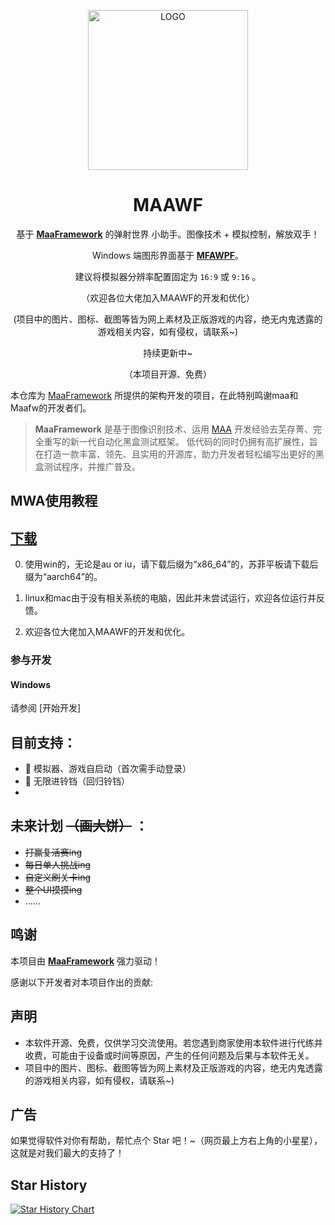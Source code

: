 <!-- markdownlint-disable MD033 MD041 -->
<p align="center">
  <img alt="LOGO" src="https://cdn.jsdelivr.net/gh/MaaAssistantArknights/design@main/logo/maa-logo_512x512.png" width="256" height="256" />
</p>

<div align="center">

# MAAWF  

基于 **[MaaFramework](https://github.com/MaaXYZ/MaaFramework)** 的弹射世界 小助手。图像技术 + 模拟控制，解放双手！

Windows 端图形界面基于 **[MFAWPF](https://github.com/SweetSmellFox/MFAWPF)**。

建议将模拟器分辨率配置固定为 `16:9` 或 `9:16` 。

（欢迎各位大佬加入MAAWF的开发和优化）

(项目中的图片、图标、截图等皆为网上素材及正版游戏的内容，绝无内鬼透露的游戏相关内容，如有侵权，请联系~)

持续更新中~

（本项目开源、免费）

</div>

本仓库为 [MaaFramework](https://github.com/MaaXYZ/MaaFramework) 所提供的架构开发的项目，在此特别鸣谢maa和Maafw的开发者们。

> **MaaFramework** 是基于图像识别技术、运用 [MAA](https://github.com/MaaAssistantArknights/MaaAssistantArknights) 开发经验去芜存菁、完全重写的新一代自动化黑盒测试框架。
> 低代码的同时仍拥有高扩展性，旨在打造一款丰富、领先、且实用的开源库，助力开发者轻松编写出更好的黑盒测试程序，并推广普及。


## MWA使用教程


## [下载](https://github.com/yu-echo/MaaWF/releases)

0. 使用win的，无论是au  or  iu，请下载后缀为“x86_64”的，苏菲平板请下载后缀为“aarch64”的。

1. linux和mac由于没有相关系统的电脑，因此并未尝试运行，欢迎各位运行并反馈。

2. 欢迎各位大佬加入MAAWF的开发和优化。


### 参与开发

#### Windows

请参阅 [开始开发]

## 目前支持：
- 🚀 模拟器、游戏自启动（首次需手动登录）
- 🔄 无限进铃铛（回归铃铛）
- 

## 未来计划 ~~（画大饼）~~ ：
- ~~打赢复活赛ing~~
- ~~每日单人挑战ing~~
- ~~自定义刷关卡ing~~
- ~~整个UI摸摸ing~~
- ......

## 鸣谢

本项目由 **[MaaFramework](https://github.com/MaaXYZ/MaaFramework)** 强力驱动！

感谢以下开发者对本项目作出的贡献:


## 声明

- 本软件开源、免费，仅供学习交流使用。若您遇到商家使用本软件进行代练并收费，可能由于设备或时间等原因，产生的任何问题及后果与本软件无关。
- 项目中的图片、图标、截图等皆为网上素材及正版游戏的内容，绝无内鬼透露的游戏相关内容，如有侵权，请联系~)

## 广告

如果觉得软件对你有帮助，帮忙点个 Star 吧！~（网页最上方右上角的小星星），这就是对我们最大的支持了！

## Star History

[![Star History Chart](https://api.star-history.com/svg?repos=yu-echo/MaaWF&type=Date)](https://star-history.com/#yu-echo/MaaWF&Date)



